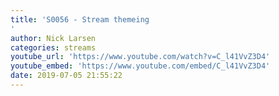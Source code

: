 ```yaml
---
title: 'S0056 - Stream themeing
'
author: Nick Larsen
categories: streams
youtube_url: 'https://www.youtube.com/watch?v=C_l41VvZ3D4'
youtube_embed: 'https://www.youtube.com/embed/C_l41VvZ3D4'
date: 2019-07-05 21:55:22
---
```


